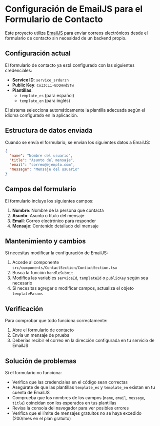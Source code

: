 # Configuración de EmailJS para el Formulario de Contacto

Este proyecto utiliza [EmailJS](https://www.emailjs.com/) para enviar correos electrónicos desde el formulario de contacto sin necesidad de un backend propio.

## Configuración actual

El formulario de contacto ya está configurado con las siguientes credenciales:

- **Service ID**: `service_srdurzn`
- **Public Key**: `CoI3CL1-8DQHvdStw`
- **Plantillas**:
  - `template_es` (para español)
  - `template_en` (para inglés)

El sistema selecciona automáticamente la plantilla adecuada según el idioma configurado en la aplicación.

## Estructura de datos enviada

Cuando se envía el formulario, se envían los siguientes datos a EmailJS:

```json
{
  "name": "Nombre del usuario",
  "title": "Asunto del mensaje",
  "email": "correo@ejemplo.com",
  "message": "Mensaje del usuario"
}
```

## Campos del formulario

El formulario incluye los siguientes campos:

1. **Nombre**: Nombre de la persona que contacta
2. **Asunto**: Asunto o título del mensaje
3. **Email**: Correo electrónico para responder
4. **Mensaje**: Contenido detallado del mensaje

## Mantenimiento y cambios

Si necesitas modificar la configuración de EmailJS:

1. Accede al componente `src/components/ContactSection/ContactSection.tsx`
2. Busca la función `handleSubmit`
3. Modifica las variables `serviceId`, `templateId` o `publicKey` según sea necesario
4. Si necesitas agregar o modificar campos, actualiza el objeto `templateParams`

## Verificación

Para comprobar que todo funciona correctamente:

1. Abre el formulario de contacto
2. Envía un mensaje de prueba
3. Deberías recibir el correo en la dirección configurada en tu servicio de EmailJS

## Solución de problemas

Si el formulario no funciona:

- Verifica que las credenciales en el código sean correctas
- Asegúrate de que las plantillas `template_es` y `template_en` existan en tu cuenta de EmailJS
- Comprueba que los nombres de los campos (`name`, `email`, `message`, `title`) coincidan con los esperados en tus plantillas
- Revisa la consola del navegador para ver posibles errores
- Verifica que el límite de mensajes gratuitos no se haya excedido (200/mes en el plan gratuito)
